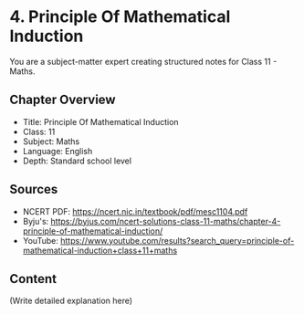 # 4. Principle Of Mathematical Induction

You are a subject-matter expert creating structured notes for Class 11 - Maths.

## Chapter Overview
- Title: Principle Of Mathematical Induction
- Class: 11
- Subject: Maths
- Language: English
- Depth: Standard school level

## Sources
- NCERT PDF: https://ncert.nic.in/textbook/pdf/mesc1104.pdf
- Byju's: https://byjus.com/ncert-solutions-class-11-maths/chapter-4-principle-of-mathematical-induction/
- YouTube: https://www.youtube.com/results?search_query=principle-of-mathematical-induction+class+11+maths

## Content
(Write detailed explanation here)
